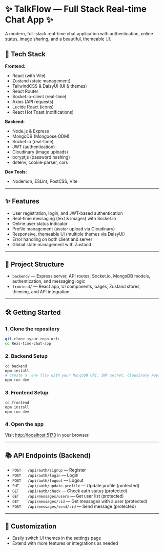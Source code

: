 # ✨ TalkFlow — Full Stack Real-time Chat App ✨

A modern, full-stack real-time chat application with authentication, online status, image sharing, and a beautiful, themeable UI.

## 🚀 Tech Stack

**Frontend:**
- React (with Vite)
- Zustand (state management)
- TailwindCSS & DaisyUI (UI & themes)
- React Router
- Socket.io-client (real-time)
- Axios (API requests)
- Lucide React (icons)
- React Hot Toast (notifications)

**Backend:**
- Node.js & Express
- MongoDB (Mongoose ODM)
- Socket.io (real-time)
- JWT (authentication)
- Cloudinary (image uploads)
- bcryptjs (password hashing)
- dotenv, cookie-parser, cors

**Dev Tools:**
- Nodemon, ESLint, PostCSS, Vite

---

## ✨ Features
- User registration, login, and JWT-based authentication
- Real-time messaging (text & images) with Socket.io
- Online user status indicator
- Profile management (avatar upload via Cloudinary)
- Responsive, themeable UI (multiple themes via DaisyUI)
- Error handling on both client and server
- Global state management with Zustand

---

## 📁 Project Structure
- `backend/` — Express server, API routes, Socket.io, MongoDB models, authentication, and messaging logic
- `frontend/` — React app, UI components, pages, Zustand stores, theming, and API integration

---

## 🛠️ Getting Started

### 1. Clone the repository
```bash
git clone <your-repo-url>
cd Real-time-chat-app
```

### 2. Backend Setup
```bash
cd backend
npm install
# Create a .env file with your MongoDB URI, JWT secret, Cloudinary keys, etc.
npm run dev
```

### 3. Frontend Setup
```bash
cd frontend
npm install
npm run dev
```

### 4. Open the app
Visit [http://localhost:5173](http://localhost:5173) in your browser.

---

## 📚 API Endpoints (Backend)
- `POST   /api/auth/signup` — Register
- `POST   /api/auth/login` — Login
- `POST   /api/auth/logout` — Logout
- `PUT    /api/auth/update-profile` — Update profile (protected)
- `GET    /api/auth/check` — Check auth status (protected)
- `GET    /api/messages/users` — Get user list (protected)
- `GET    /api/messages/:id` — Get messages with a user (protected)
- `POST   /api/messages/send/:id` — Send message (protected)

---

## 🎨 Customization
- Easily switch UI themes in the settings page
- Extend with more features or integrations as needed


